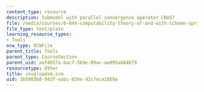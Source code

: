 ```yaml
---
content_type: resource
description: Submodel with parallel convergence operator CNVG?
file: /media/courses/6-844-computability-theory-of-and-with-scheme-spring-2003/3b5903b8943feabc826e42c7eca1859a_cnvgloadsm.scm
file_type: text/plain
learning_resource_types:
- Tools
ocw_type: OCWFile
parent_title: Tools
parent_type: CourseSection
parent_uid: aaf4057a-bac7-5b9e-89ac-ae095a684679
resourcetype: Other
title: cnvgloadsm.scm
uid: 3b5903b8-943f-eabc-826e-42c7eca1859a
---
```

